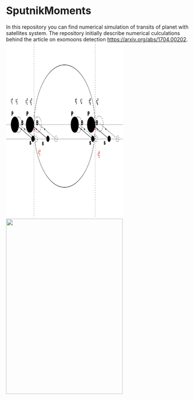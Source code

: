# SputnikMoments
In this repository you can find numerical simulation of transits of planet with satellites system.
The repository initially describe numerical culculations behind the article on exomoons detection https://arxiv.org/abs/1704.00202. 
<img src='img/TTV.jpg' width=320 height=480> <img src='images/processed.jpg' width=320 height=480>
